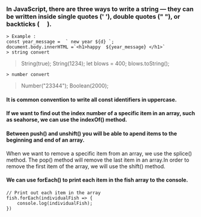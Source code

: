 ### In JavaScript, there are three ways to write a string — they can be written inside single quotes (' '), double quotes (" "), or backticks (` ` ` `). 
```
> Example : 
const year_message =  ` new year ${d} `;
document.body.innerHTML =`<h1>happy  ${year_message} </h1>`
> string convert 
```
> String(true);
> String(1234);
> let blows = 400;
> blows.toString();
```
> number convert 

```
> Number("23344");
> Boolean(2000); 

####  It is common convention to write all const identifiers in uppercase. 
#### If we want to find out the index number of a specific item in an array, such as seahorse, we can use the indexOf() method.
#### Between push() and unshift() you will be able to apend items to the beginning and end of an array.
When we want to remove a specific item from an array, we use the splice() method.
The pop() method will remove the last item in an array.In order to remove the first item of the array, we will use the shift() method.

#### We can use forEach() to print each item in the fish array to the console.
```
// Print out each item in the array
fish.forEach(individualFish => {
    console.log(individualFish);
}) 
```

